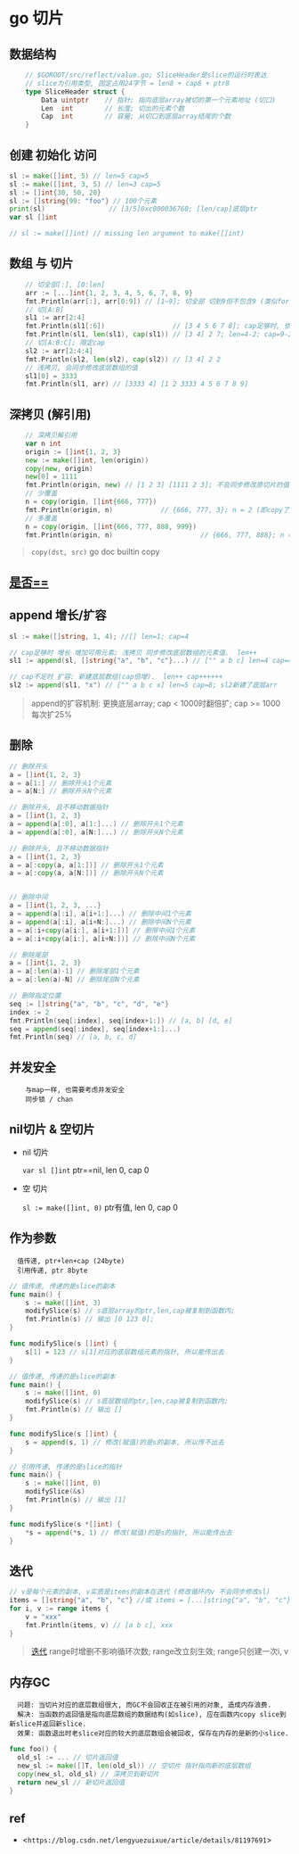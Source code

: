 # go 切片

## 数据结构

```go
    // $GOROOT/src/reflect/value.go; SliceHeader是slice的运行时表达
    // slice为引用类型, 固定占用24字节 = len8 + cap8 + ptr8
    type SliceHeader struct {
        Data uintptr    // 指针; 指向底层array被切的第一个元素地址 (切口)
        Len  int        // 长度; 切出的元素个数
        Cap  int        // 容量; 从切口到底层array结尾的个数
    }
```

## 创建 初始化 访问

```go
sl := make([]int, 5) // len=5 cap=5
sl := make([]int, 3, 5) // len=3 cap=5
sl := []int{30, 50, 20}
sl := []string{99: "foo"} // 100个元素
print(sl)                // [3/5]0xc000036760; [len/cap]底层ptr
var sl []int

// sl := make([]int) // missing len argument to make([]int)
```

## 数组 与 切片

```go
	// 切全部[:], [0:len]
	arr := [...]int{1, 2, 3, 4, 5, 6, 7, 8, 9}
	fmt.Println(arr[:], arr[0:9]) // [1~9]; 切全部 切到9但不包含9 (类似for i=0; i<len(); i++)
	// 切[A:B]
	sl1 := arr[2:4]
	fmt.Println(sl1[:6])                 // [3 4 5 6 7 8]; cap足够时, 依然能切到(:4)后面的元素
	fmt.Println(sl1, len(sl1), cap(sl1)) // [3 4] 2 7; len=4-2; cap=9-2
	// 切[A:B:C]; 限定cap
	sl2 := arr[2:4:4]
	fmt.Println(sl2, len(sl2), cap(sl2)) // [3 4] 2 2
	// 浅拷贝, 会同步修改底层数组的值
	sl1[0] = 3333
	fmt.Println(sl1, arr) // [3333 4] [1 2 3333 4 5 6 7 8 9]
```

## 深拷贝 (解引用)

```go
	// 深拷贝解引用
	var n int
	origin := []int{1, 2, 3}
	new := make([]int, len(origin))
	copy(new, origin)
	new[0] = 1111
	fmt.Println(origin, new) // [1 2 3] [1111 2 3]; 不会同步修改原切片的值
	// 少覆盖
	n = copy(origin, []int{666, 777}) 
	fmt.Println(origin, n)            // {666, 777, 3}; n = 2 (即copy了2个值)
	// 多覆盖
	n = copy(origin, []int{666, 777, 888, 999})
	fmt.Println(origin, n)                      // {666, 777, 888}; n = 3 (即copy了3个值, 不扩容)
```

> `copy(dst, src)` go doc builtin copy

## [是否==](go-type-compare.md#slice)

## append 增长/扩容

```go
sl := make([]string, 1, 4); //[] len=1; cap=4

// cap足够时 增长 增加可用元素; 浅拷贝 同步修改底层数组的元素值.  len++
sl1 := append(sl, []string{"a", "b", "c"}...) // ["" a b c] len=4 cap=4; sl&sl1共享底层arr

// cap不足时 扩容: 新建底层数组(cap倍增).  len++ cap++++++
sl2 := append(sl1, "x") // ["" a b c x] len=5 cap=8; sl2新建了底层arr
```

> append的扩容机制: 更换底层array; cap < 1000时翻倍扩;  cap >= 1000 每次扩25%

## 删除

```go
// 删除开头
a = []int{1, 2, 3}
a = a[1:] // 删除开头1个元素
a = a[N:] // 删除开头N个元素

// 删除开头, 且不移动数据指针
a = []int{1, 2, 3}
a = append(a[:0], a[1:]...) // 删除开头1个元素
a = append(a[:0], a[N:]...) // 删除开头N个元素

// 删除开头, 且不移动数据指针
a = []int{1, 2, 3}
a = a[:copy(a, a[1:])] // 删除开头1个元素
a = a[:copy(a, a[N:])] // 删除开头N个元素


// 删除中间
a = []int{1, 2, 3, ...}
a = append(a[:i], a[i+1:]...) // 删除中间1个元素
a = append(a[:i], a[i+N:]...) // 删除中间N个元素
a = a[:i+copy(a[i:], a[i+1:])] // 删除中间1个元素
a = a[:i+copy(a[i:], a[i+N:])] // 删除中间N个元素

// 删除尾部
a = []int{1, 2, 3}
a = a[:len(a)-1] // 删除尾部1个元素
a = a[:len(a)-N] // 删除尾部N个元素

// 删除指定位置
seq := []string{"a", "b", "c", "d", "e"}
index := 2
fmt.Println(seq[:index], seq[index+1:]) // [a, b] [d, e]
seq = append(seq[:index], seq[index+1:]...)
fmt.Println(seq) // [a, b, c, d]
```

## 并发安全

        与map一样, 也需要考虑并发安全
        同步锁 / chan

## nil切片 & 空切片

- nil 切片

    `var sl []int`  ptr==nil, len 0, cap 0  

- 空 切片

    `sl := make([]int, 0)` ptr有值, len 0, cap 0

## 作为参数

      值传递, ptr+len+cap (24byte)
      引用传递, ptr 8byte

```go
// 值传递, 传递的是slice的副本
func main() {
	s := make([]int, 3)
	modifySlice(s) // s底层array的ptr,len,cap被复制到函数内; 
	fmt.Println(s) // 输出 [0 123 0]; 
}

func modifySlice(s []int) {
	s[1] = 123 // s[1]对应的底层数组元素的指针, 所以能传出去
}
```

```go
// 值传递, 传递的是slice的副本
func main() {
    s := make([]int, 0)
	modifySlice(s) // s底层数组的ptr,len,cap被复制到函数内; 
    fmt.Println(s) // 输出 []
}

func modifySlice(s []int) {
    s = append(s, 1) // 修改(赋值)的是s的副本, 所以传不出去
}
```

```go
// 引用传递, 传递的是slice的指针
func main() {
    s := make([]int, 0)
    modifySlice(&s) 
    fmt.Println(s) // 输出 [1]
}

func modifySlice(s *[]int) {
    *s = append(*s, 1) // 修改(赋值)的是s的指针, 所以能传出去
}
```

## 迭代

```go
// v是每个元素的副本, v实质是items的副本在迭代 (修改循环内v 不会同步修改sl)
items = []string{"a", "b", "c"} //或 items = [...]string{"a", "b", "c"}
for i, v := range items {
    v = "xxx"
    fmt.Println(items, v) // [a b c], xxx
}
```

> [迭代](src/go/basic/range_test.go) range时增删不影响循环次数; range改立刻生效; range只创建一次i, v

## 内存GC

      问题: 当切片对应的底层数组很大, 而GC不会回收正在被引用的对象, 造成内存浪费.  
      解决: 当函数的返回值是指向底层数组的数据结构(如slice), 应在函数内copy slice到新slice并返回新slice.
      效果: 函数退出时老slice对应的较大的底层数组会被回收, 保存在内存的是新的小slice.

```go
func foo() {
  old_sl := ... // 切片返回值
  new_sl := make([]T, len(old_sl)) // 空切片 指针指向新的底层数组
  copy(new_sl, old_sl) // 深拷贝到新切片
  return new_sl // 新切片返回值
}
```

## ref

- <`https://blog.csdn.net/lengyuezuixue/article/details/81197691`>

